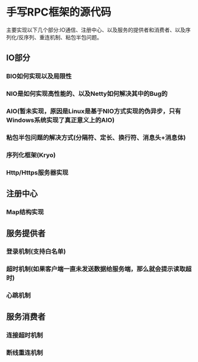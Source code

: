 # 手写RPC框架的源代码
主要实现以下几个部分:IO通信、注册中心、以及服务的提供者和消费者、以及序列化/反序列、重连机制、粘包半包问题。
## IO部分
### BIO如何实现以及局限性
### NIO是如何实现高性能的、以及Netty如何解决其中的Bug的
### AIO(暂未实现，原因是Linux是基于NIO方式实现的伪异步，只有Windows系统实现了真正意义上的AIO)
### 粘包半包问题的解决方式(分隔符、定长、换行符、消息头+消息体)
### 序列化框架(Kryo)
### Http/Https服务器实现
## 注册中心
### Map结构实现
## 服务提供者
### 登录机制(支持白名单)
### 超时机制(如果客户端一直未发送数据给服务端，那么就会提示读取超时)
### 心跳机制
## 服务消费者
### 连接超时机制
### 断线重连机制

